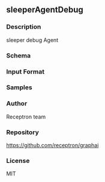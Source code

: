 ## sleeperAgentDebug

### Description

sleeper debug Agent

### Schema



### Input Format



### Samples



### Author

Receptron team

### Repository

https://github.com/receptron/graphai


### License

MIT

